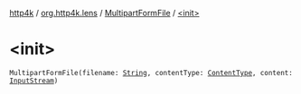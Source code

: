 [http4k](../../index.md) / [org.http4k.lens](../index.md) / [MultipartFormFile](index.md) / [&lt;init&gt;](./-init-.md)

# &lt;init&gt;

`MultipartFormFile(filename: `[`String`](https://kotlinlang.org/api/latest/jvm/stdlib/kotlin/-string/index.html)`, contentType: `[`ContentType`](../../org.http4k.core/-content-type/index.md)`, content: `[`InputStream`](https://docs.oracle.com/javase/9/docs/api/java/io/InputStream.html)`)`